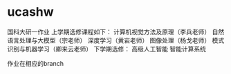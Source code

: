 # ucashw
国科大研一作业
上学期选修课程如下：
计算机视觉方法及原理（李兵老师）
自然语言处理与大模型（宗老师）
深度学习（黄岩老师）
图像处理（杨戈老师）
模式识别与机器学习（卿来云老师）
下学期选修：
高级人工智能
智能计算系统

作业在相应的branch
